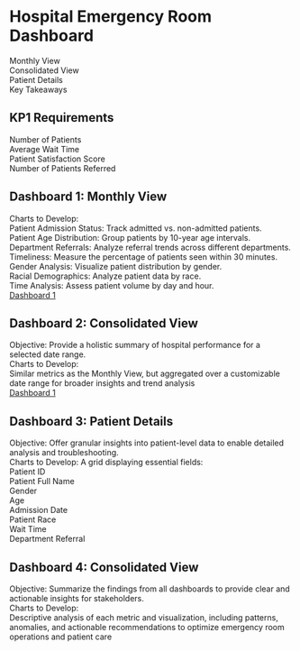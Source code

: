# Hospital Emergency Room Dashboard
Monthly View  
Consolidated View  
Patient Details  
Key Takeaways  

## KP1 Requirements
Number of Patients  
Average Wait Time  
Patient Satisfaction Score  
Number of Patients Referred  

## Dashboard 1: Monthly View 
Charts to Develop:  
Patient Admission Status: Track admitted vs. non-admitted patients.  
Patient Age Distribution: Group patients by 10-year age intervals.  
Department Referrals: Analyze referral trends across different departments.  
Timeliness: Measure the percentage of patients seen within 30 minutes.  
Gender Analysis: Visualize patient distribution by gender.  
Racial Demographics: Analyze patient data by race.  
Time Analysis: Assess patient volume by day and hour.  
<a href = "https://github.com/PraxidesNandi/Hospital_Dashboard/blob/master/icons/Dashboard%201.png"> Dashboard 1 </a>

## Dashboard 2: Consolidated View 
Objective: Provide a holistic summary of hospital performance for a selected date range.  
Charts to Develop:  
Similar metrics as the Monthly View, but aggregated over a customizable date range for broader insights and trend analysis  
<a href = ""> Dashboard 1 </a>

## Dashboard 3: Patient Details
Objective: Offer granular insights into patient-level data to enable detailed analysis and troubleshooting.  
Charts to Develop: A grid displaying essential fields:  
Patient ID  
Patient Full Name  
Gender  
Age  
Admission Date  
Patient Race  
Wait Time  
Department Referral  

##  Dashboard 4: Consolidated View 
Objective: Summarize the findings from all dashboards to provide clear and actionable insights for stakeholders.  
Charts to Develop:  
Descriptive analysis of each metric and visualization, including patterns, anomalies, and actionable recommendations to optimize emergency room operations and patient care








